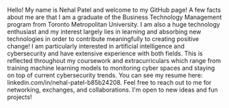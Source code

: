 Hello! My name is Nehal Patel and welcome to my GitHub page! A few facts about me are that I am a graduate of the Business Technology Management program from Toronto Metropolitan University. I am also a huge technology enthusiast and my interest largely lies in learning and absorbing new technologies in order to contribute meaningfully to creating positive change! I am particularly interested in artificial intelligence and cybersecurity and have extensive experience with both fields. This is reflected throughout my coursework and extracurriculars which range from training machine learning models to monitoring cyber spaces and staying on top of current cybersecurity trends. You can see my resume here: linkedin.com/in/nehal-patel-b85b24208. Feel free to reach out to me for networking, exchanges, and collaborations. I'm open to new ideas and fun projects!
